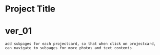 ﻿# Project Title


# ver_01

    add subpages for each projectcard, so that when click on projectcard, can navigate to subpages for more photos and text contents
